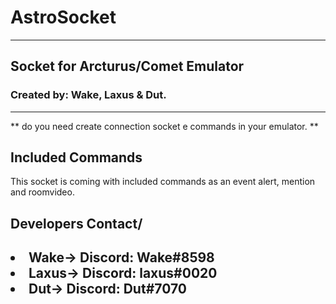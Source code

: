 # AstroSocket
<hr>
<h2>Socket for Arcturus/Comet Emulator</h2>
<h3>Created by: Wake, Laxus & Dut.</h3>
<hr>

<p> ** do you need create connection socket e commands in your emulator. **</p>

<h2>Included Commands</h2>
<p>This socket is coming with included commands as an event alert, mention and roomvideo.</p>

<h2><b>Developers Contact</b>/<h2>
  <li>Wake-> Discord: Wake#8598</li>
  <li>Laxus-> Discord: laxus#0020</li>
  <li>Dut-> Discord: Dut#7070</li>
